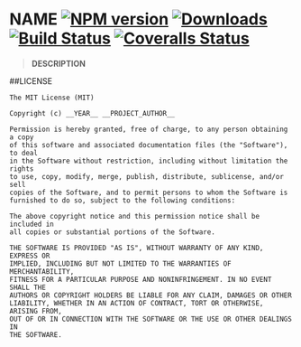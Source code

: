 # __NAME__ [![NPM version][npm-image]][npm-url] [![Downloads][downloads-image]][npm-url] [![Build Status][travis-image]][travis-url] [![Coveralls Status][coveralls-image]][coveralls-url]
> __DESCRIPTION__

##LICENSE
``````
The MIT License (MIT)

Copyright (c) __YEAR__ __PROJECT_AUTHOR__

Permission is hereby granted, free of charge, to any person obtaining a copy
of this software and associated documentation files (the "Software"), to deal
in the Software without restriction, including without limitation the rights
to use, copy, modify, merge, publish, distribute, sublicense, and/or sell
copies of the Software, and to permit persons to whom the Software is
furnished to do so, subject to the following conditions:

The above copyright notice and this permission notice shall be included in
all copies or substantial portions of the Software.

THE SOFTWARE IS PROVIDED "AS IS", WITHOUT WARRANTY OF ANY KIND, EXPRESS OR
IMPLIED, INCLUDING BUT NOT LIMITED TO THE WARRANTIES OF MERCHANTABILITY,
FITNESS FOR A PARTICULAR PURPOSE AND NONINFRINGEMENT. IN NO EVENT SHALL THE
AUTHORS OR COPYRIGHT HOLDERS BE LIABLE FOR ANY CLAIM, DAMAGES OR OTHER
LIABILITY, WHETHER IN AN ACTION OF CONTRACT, TORT OR OTHERWISE, ARISING FROM,
OUT OF OR IN CONNECTION WITH THE SOFTWARE OR THE USE OR OTHER DEALINGS IN
THE SOFTWARE.
``````

[downloads-image]: http://img.shields.io/npm/dm/__NAME__.svg
[npm-url]: https://npmjs.org/package/__NAME__
[npm-image]: http://img.shields.io/npm/v/__NAME__.svg

[travis-url]: https://travis-ci.org/__GITHUB_USERNAME__/__NAME__
[travis-image]: http://img.shields.io/travis/__GITHUB_USERNAME__/__NAME__.svg

[coveralls-url]: https://coveralls.io/r/__GITHUB_USERNAME__/__NAME__
[coveralls-image]: http://img.shields.io/coveralls/__GITHUB_USERNAME__/__NAME__/master.svg
